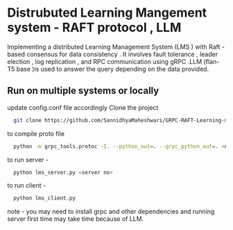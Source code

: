 
# Distrubuted Learning Mangement system - RAFT protocol , LLM

Implementing a distributed Learning Management System (LMS ) with Raft -based consensus for data consistency . It involves fault
tolerance , leader election , log replication , and RPC communication using gRPC .LLM (flan-T5 base )is used to answer the query
depending on the data provided.


## Run on multiple systems or locally
update config.conf file accordingly
Clone the project

```bash
  git clone https://github.com/SannidhyaMaheshwari/GRPC-RAFT-Learning-management-System.git
```

to compile proto file

```bash
  python -m grpc_tools.protoc -I. --python_out=. --grpc_python_out=. <name>.proto

```

to run server - 


```bash
  python lms_server.py <server no>
```

to run client - 

```bash
  python lms_client.py
```

note - you may need to install grpc and other dependencies and running server first time may take time because of LLM.

